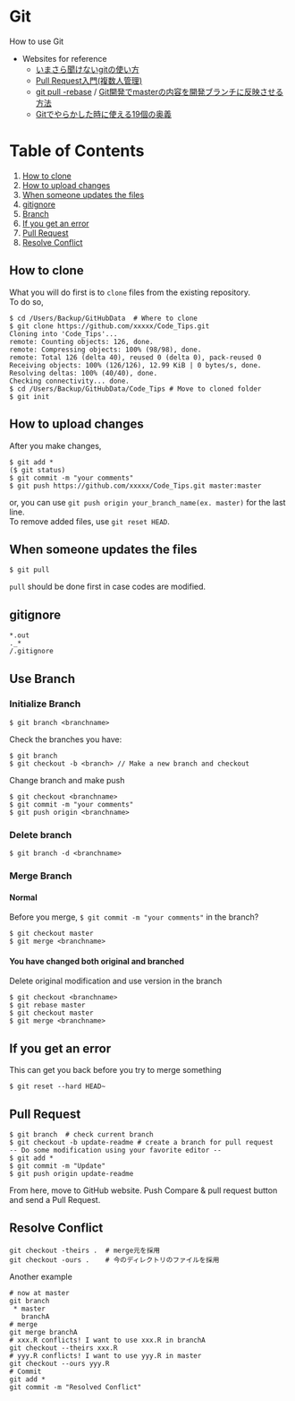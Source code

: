 # Git
How to use Git
* Websites for reference
  * [いまさら聞けないgitの使い方](http://qiita.com/mountcedar/items/682743c95fd3b8fc274b)
  * [Pull Request入門(複数人管理)](http://blog.qnyp.com/2013/05/28/pull-request-for-github-beginners/)
  * [git pull -rebase](http://kray.jp/blog/git-pull-rebase/) / [Git開発でmasterの内容を開発ブランチに反映させる方法](http://sota1235.com/blog/2015/03/19/git-rebase.html)
  * [Gitでやらかした時に使える19個の奥義](http://qiita.com/muran001/items/dea2bbbaea1260098051)

# Table of Contents
1. [How to clone](#how-to-clone)
2. [How to upload changes](#how-to-upload-changes)
3. [When someone updates the files](#when-someone-updates-the-files)
4. [gitignore](#gitignore)
5. [Branch](#use-branch)
6. [If you get an error](#if-you-get-an-error)
7. [Pull Request](#pull-request)
8. [Resolve Conflict](#resolve-conflict)


## How to clone
What you will do first is to `clone` files from the existing repository.<br>
To do so,
```
$ cd /Users/Backup/GitHubData  # Where to clone
$ git clone https://github.com/xxxxx/Code_Tips.git
Cloning into 'Code_Tips'...
remote: Counting objects: 126, done.
remote: Compressing objects: 100% (98/98), done.
remote: Total 126 (delta 40), reused 0 (delta 0), pack-reused 0
Receiving objects: 100% (126/126), 12.99 KiB | 0 bytes/s, done.
Resolving deltas: 100% (40/40), done.
Checking connectivity... done.
$ cd /Users/Backup/GitHubData/Code_Tips # Move to cloned folder
$ git init
```
## How to upload changes
After you make changes,
```
$ git add *
($ git status)
$ git commit -m "your comments"
$ git push https://github.com/xxxxx/Code_Tips.git master:master
```
or, you can use `git push origin your_branch_name(ex. master)` for the last line.  
To remove added files, use `git reset HEAD`.

## When someone updates the files
```
$ git pull
```
`pull` should be done first in case codes are modified.

## gitignore
```
*.out
._*
/.gitignore
```

## Use Branch
### Initialize Branch
```terminal
$ git branch <branchname>
```
Check the branches you have:
```terminal
$ git branch
$ git checkout -b <branch> // Make a new branch and checkout
```
Change branch and make push
```terminal
$ git checkout <branchname>
$ git commit -m "your comments"
$ git push origin <branchname>
```
### Delete branch
```terminal
$ git branch -d <branchname>
```

### Merge Branch
#### Normal
Before you merge, `$ git commit -m "your comments"` in the branch?
```terminal
$ git checkout master
$ git merge <branchname>
```

#### You have changed both original and branched
Delete original modification and use version in the branch
```terminal
$ git checkout <branchname>
$ git rebase master
$ git checkout master
$ git merge <branchname>
```

## If you get an error
This can get you back before you try to merge something
```terminal
$ git reset --hard HEAD~
```

## Pull Request
```terminal
$ git branch  # check current branch
$ git checkout -b update-readme # create a branch for pull request
-- Do some modification using your favorite editor --
$ git add *
$ git commit -m "Update"
$ git push origin update-readme
```
From here, move to GitHub website. Push Compare & pull request button and send a Pull Request.


## Resolve Conflict
```terminal
git checkout -theirs .  # merge元を採用
git checkout -ours .    # 今のディレクトリのファイルを採用
```
Another example
```terminal 
# now at master
git branch
 * master
   branchA
# merge
git merge branchA
# xxx.R conflicts! I want to use xxx.R in branchA
git checkout --theirs xxx.R
# yyy.R conflicts! I want to use yyy.R in master
git checkout --ours yyy.R
# Commit
git add *
git commit -m "Resolved Conflict"
```
